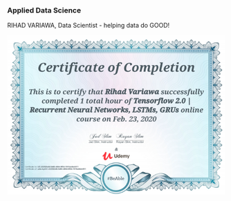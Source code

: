 ### Applied Data Science
RIHAD VARIAWA, Data Scientist - helping data do GOOD!

<p align="center">
  <img src="./ig/tensflow.png"/>
</p>

